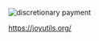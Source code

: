 



![discretionary payment](https://github.com/yasiryagi/community-repo/assets/4862448/9da228e2-506c-41fa-b4ad-424b7a872ef8)




https://joyutils.org/



